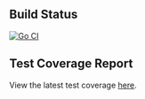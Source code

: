 ## Build Status

[![Go CI](https://github.com/rollicks-c/progressy/actions/workflows/go.yml/badge.svg?branch=main)](https://github.com/rollicks-c/progressy/actions/workflows/go.yml)


## Test Coverage Report

View the latest test coverage [here](https://rollicks-c.github.io/progressy/coverage.html).

